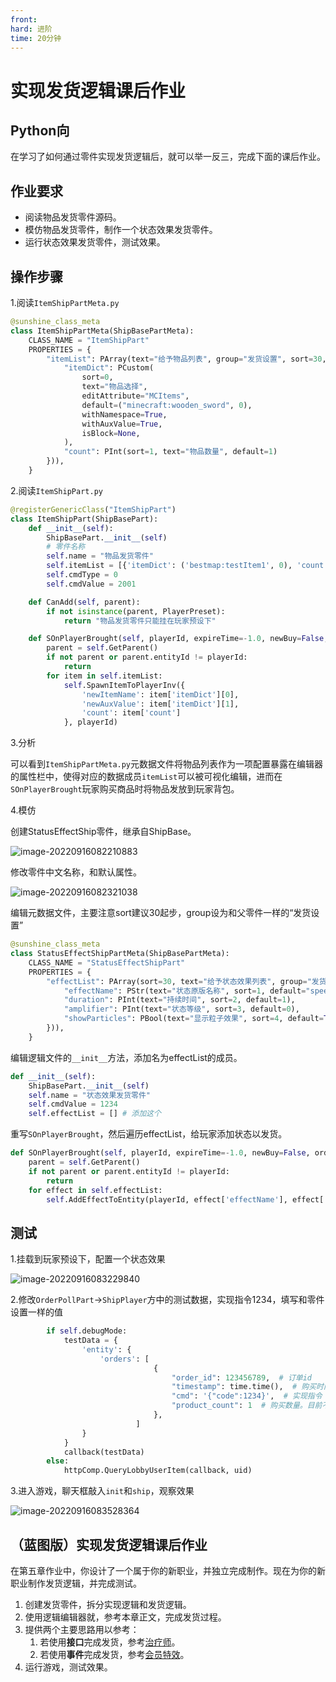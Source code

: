 ```yaml
---
front: 
hard: 进阶
time: 20分钟
---
```

# 实现发货逻辑课后作业

## Python向

在学习了如何通过零件实现发货逻辑后，就可以举一反三，完成下面的课后作业。



## 作业要求

- 阅读物品发货零件源码。
- 模仿物品发货零件，制作一个状态效果发货零件。
- 运行状态效果发货零件，测试效果。



## 操作步骤

1.阅读`ItemShipPartMeta.py`

```python
@sunshine_class_meta
class ItemShipPartMeta(ShipBasePartMeta):
	CLASS_NAME = "ItemShipPart"
	PROPERTIES = {
		"itemList": PArray(text="给予物品列表", group="发货设置", sort=30, childAttribute=PDict(children={
			"itemDict": PCustom(
				sort=0,
				text="物品选择",
				editAttribute="MCItems",
				default=("minecraft:wooden_sword", 0),
				withNamespace=True,
				withAuxValue=True,
				isBlock=None,
			),
			"count": PInt(sort=1, text="物品数量", default=1)
		})),
	}
```

2.阅读`ItemShipPart.py`

```python
@registerGenericClass("ItemShipPart")
class ItemShipPart(ShipBasePart):
	def __init__(self):
		ShipBasePart.__init__(self)
		# 零件名称
		self.name = "物品发货零件"
		self.itemList = [{'itemDict': ('bestmap:testItem1', 0), 'count': 1}]
		self.cmdType = 0
		self.cmdValue = 2001

	def CanAdd(self, parent):
		if not isinstance(parent, PlayerPreset):
			return "物品发货零件只能挂在玩家预设下"

	def SOnPlayerBrought(self, playerId, expireTime=-1.0, newBuy=False, orderTime=None):
		parent = self.GetParent()
		if not parent or parent.entityId != playerId:
			return
		for item in self.itemList:
			self.SpawnItemToPlayerInv({
				'newItemName': item['itemDict'][0],
				'newAuxValue': item['itemDict'][1],
				'count': item['count']
			}, playerId)

```

3.分析

可以看到`ItemShipPartMeta.py`元数据文件将物品列表作为一项配置暴露在编辑器的属性栏中，使得对应的数据成员`itemList`可以被可视化编辑，进而在`SOnPlayerBrought`玩家购买商品时将物品发放到玩家背包。

4.模仿

创建StatusEffectShip零件，继承自ShipBase。

![image-20220916082210883](./image/5_1.png)

修改零件中文名称，和默认属性。

![image-20220916082321038](./image/5_2.png)

编辑元数据文件，主要注意sort建议30起步，group设为和父零件一样的“发货设置”

```python
@sunshine_class_meta
class StatusEffectShipPartMeta(ShipBasePartMeta):
	CLASS_NAME = "StatusEffectShipPart"
	PROPERTIES = {
		"effectList": PArray(sort=30, text="给予状态效果列表", group="发货设置", childAttribute=PDict(children={
			"effectName": PStr(text="状态原版名称", sort=1, default="speed"),
			"duration": PInt(text="持续时间", sort=2, default=1),
			"amplifier": PInt(text="状态等级", sort=3, default=0),
			"showParticles": PBool(text="显示粒子效果", sort=4, default=True)
		})),
	}

```

编辑逻辑文件的`__init__`方法，添加名为effectList的成员。

```python
def __init__(self):
    ShipBasePart.__init__(self)
    self.name = "状态效果发货零件"
    self.cmdValue = 1234
    self.effectList = [] # 添加这个
```

重写`SOnPlayerBrought`，然后遍历effectList，给玩家添加状态以发货。

```python
def SOnPlayerBrought(self, playerId, expireTime=-1.0, newBuy=False, orderTime=None):
    parent = self.GetParent()
    if not parent or parent.entityId != playerId:
        return
	for effect in self.effectList:
		self.AddEffectToEntity(playerId, effect['effectName'], effect['duration'], effect['amplifier'], effect['showParticles'])
```



## 测试

1.挂载到玩家预设下，配置一个状态效果

![image-20220916083229840](./image/5_3.png)

2.修改`OrderPollPart`->`ShipPlayer`方中的测试数据，实现指令1234，填写和零件设置一样的值

```python
		if self.debugMode:
			testData = {
                'entity': {
                    'orders': [
								{
									"order_id": 123456789,  # 订单id
									"timestamp": time.time(),  # 购买时间
									"cmd": '{"code":1234}',  # 实现指令
									"product_count": 1  # 购买数量。目前不允许一次购买多个，所以返回都是1
								},
							]
                }
            }
			callback(testData)
		else:
			httpComp.QueryLobbyUserItem(callback, uid)
```

3.进入游戏，聊天框敲入`init`和`ship`，观察效果

![image-20220916083528364](./image/5_4.png)



## （蓝图版）实现发货逻辑课后作业

在第五章作业中，你设计了一个属于你的新职业，并独立完成制作。现在为你的新职业制作发货逻辑，并完成测试。

1. 创建发货零件，拆分实现逻辑和发货逻辑。
2. 使用逻辑编辑器就，参考本章正文，完成发货过程。
3. 提供两个主要思路用以参考：
   1. 若使用**接口**完成发货，参考[治疗师](./4-为玩法设计内购商品.html?catalog=1#逻辑编辑器程序向实战-制作新职业)。
   2. 若使用**事件**完成发货，参考[会员特效](./4-为玩法设计内购商品.html?catalog=1#逻辑编辑器程序向实战-制作会员特效)。
4. 运行游戏，测试效果。

